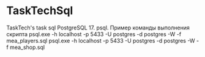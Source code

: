 # TaskTechSql
TaskTech's task sql
PostgreSQL 17. psql. 
Пример команды выполнения скрипта
psql.exe -h localhost -p 5433 -U postgres -d postgres -W -f mea_players.sql
psql.exe -h localhost -p 5433 -U postgres -d postgres -W -f mea_shop.sql
